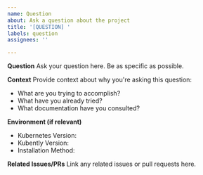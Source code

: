 ```yaml
---
name: Question
about: Ask a question about the project
title: '[QUESTION] '
labels: question
assignees: ''

---
```


**Question**
Ask your question here. Be as specific as possible.

**Context**
Provide context about why you're asking this question:
- What are you trying to accomplish?
- What have you already tried?
- What documentation have you consulted?

**Environment (if relevant)**
- Kubernetes Version:
- Kubently Version:
- Installation Method:

**Related Issues/PRs**
Link any related issues or pull requests here.